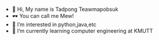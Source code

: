 - 👋 Hi, My name is Tadpong Teawmapobsuk
- 🕶 You can call me Mew!
- 👀 I’m interested in python,java,etc
- 🌱 I’m currently learning computer engineering at KMUTT
